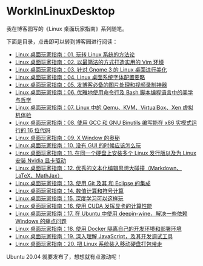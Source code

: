 # WorkInLinuxDesktop
我在博客园写的《Linux 桌面玩家指南》系列随笔。

下面是目录，点击即可以转到博客园进行阅读：

+ [Linux 桌面玩家指南：01. 玩转 Linux 系统的方法论](https://www.cnblogs.com/youxia/p/LinuxDesktop001.html) 
+ [Linux 桌面玩家指南：02. 以最简洁的方式打造实用的 Vim 环境](https://www.cnblogs.com/youxia/p/LinuxDesktop002.html) 
+ [Linux 桌面玩家指南：03. 针对 Gnome 3 的 Linux 桌面进行美化](https://www.cnblogs.com/youxia/p/LinuxDesktop003.html) 
+ [Linux 桌面玩家指南：04. Linux 桌面系统字体配置要略](https://www.cnblogs.com/youxia/p/LinuxDesktop004.html) 
+ [Linux 桌面玩家指南：05. 发博客必备的图片处理和视频录制神器](https://www.cnblogs.com/youxia/p/LinuxDesktop005.html) 
+ [Linux 桌面玩家指南：06. 优雅地使用命令行及 Bash 脚本编程语言中的美学与哲学](https://www.cnblogs.com/youxia/p/LinuxDesktop006.html) 
+ [Linux 桌面玩家指南：07. Linux 中的 Qemu、KVM、VirtualBox、Xen 虚拟机体验](https://www.cnblogs.com/youxia/p/LinuxDesktop007.html) 
+ [Linux 桌面玩家指南：08. 使用 GCC 和 GNU Binutils 编写能在 x86 实模式运行的 16 位代码](https://www.cnblogs.com/youxia/p/LinuxDesktop008.html) 
+ [Linux 桌面玩家指南：09. X Window 的奥秘](https://www.cnblogs.com/youxia/p/LinuxDesktop009.html) 
+ [Linux 桌面玩家指南：10. 没有 GUI 的时候应该怎么玩](https://www.cnblogs.com/youxia/p/LinuxDesktop010.html) 
+ [Linux 桌面玩家指南：11. 在同一个硬盘上安装多个 Linux 发行版以及为 Linux 安装 Nvidia 显卡驱动](https://www.cnblogs.com/youxia/p/LinuxDesktop011.html) 
+ [Linux 桌面玩家指南：12. 优秀的文本化编辑思想大碰撞（Markdown、LaTeX、MathJax）](https://www.cnblogs.com/youxia/p/LinuxDesktop012.html) 
+ [Linux 桌面玩家指南：13. 使用 Git 及其 和 Eclipse 的集成](https://www.cnblogs.com/youxia/p/LinuxDesktop013.html) 
+ [Linux 桌面玩家指南：14. 数值计算和符号计算](https://www.cnblogs.com/youxia/p/LinuxDesktop014.html) 
+ [Linux 桌面玩家指南：15. 深度学习可以这样玩](https://www.cnblogs.com/youxia/p/LinuxDesktop015.html) 
+ [Linux 桌面玩家指南：16. 使用 CUDA 发挥显卡的计算性能](https://www.cnblogs.com/youxia/p/LinuxDesktop016.html) 
+ [Linux 桌面玩家指南：17. 在 Ubuntu 中使用 deepin-wine，解决一些依赖 Windows 的痛点问题](https://www.cnblogs.com/youxia/p/LinuxDesktop017.html)
+ [Linux 桌面玩家指南：18. 使用 Docker 隔离自己的开发环境和部署环境](https://www.cnblogs.com/youxia/p/LinuxDesktop018.html)
+ [Linux 桌面玩家指南：19. 深入理解 JavaScript，及其开发调试工具](https://www.cnblogs.com/youxia/p/LinuxDesktop019.html)
+ [Linux 桌面玩家指南：20. 把 Linux 系统装入移动硬盘打包带走](https://www.cnblogs.com/youxia/p/LinuxDesktop020.html)

Ubuntu 20.04 就要发布了，想想就有点激动呢！
